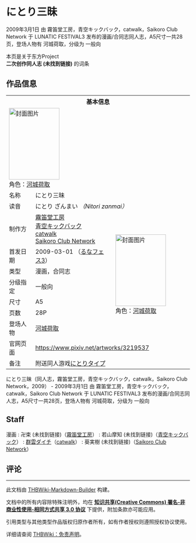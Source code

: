 # にとり三昧

<!-- source html: G:\repos\THBWiki-Markdown-Builder\THBWikiMarkdown\Temp\main\2\23\ns0%3A%E3%81%AB%E3%81%A8%E3%82%8A%E4%B8%89%E6%98%A7.html -->

2009年3月1日 由 霧笛堂工房，青空キックバック，catwalk，Saikoro Club Network 于 LUNATIC FESTIVAL3 发布的漫画/合同志同人志，A5尺寸一共28页，登场人物有 河城荷取，分级为 一般向

本页是关于东方Project  
 **二次创作同人志 (未找到链接)** 的词条

## 作品信息

<table><tbody><tr><th colspan="3">基本信息</th></tr><tr><td class="cover-artwork-mobile" colspan="2"><a href="./文件-にとり三昧封面.jpg.md" class="image" title="封面图片"><img alt="封面图片" src="https://upload.thwiki.cc/thumb/0/09/%E3%81%AB%E3%81%A8%E3%82%8A%E4%B8%89%E6%98%A7%E5%B0%81%E9%9D%A2.jpg/138px-%E3%81%AB%E3%81%A8%E3%82%8A%E4%B8%89%E6%98%A7%E5%B0%81%E9%9D%A2.jpg" decoding="async" loading="lazy" width="138" height="196" srcset="https://upload.thwiki.cc/thumb/0/09/%E3%81%AB%E3%81%A8%E3%82%8A%E4%B8%89%E6%98%A7%E5%B0%81%E9%9D%A2.jpg/207px-%E3%81%AB%E3%81%A8%E3%82%8A%E4%B8%89%E6%98%A7%E5%B0%81%E9%9D%A2.jpg 1.5x, https://upload.thwiki.cc/thumb/0/09/%E3%81%AB%E3%81%A8%E3%82%8A%E4%B8%89%E6%98%A7%E5%B0%81%E9%9D%A2.jpg/277px-%E3%81%AB%E3%81%A8%E3%82%8A%E4%B8%89%E6%98%A7%E5%B0%81%E9%9D%A2.jpg 2x" data-file-width="420" data-file-height="595"></a><div class="cover-char">角色：<a href="./河城荷取.md" title="河城荷取">河城荷取</a></div></td>
</tr><tr><td class="label">名称</td><td colspan="2"> にとり三昧 </td></tr><tr><td class="label">读音</td><td colspan="2"> にとり ざんまい <i>（Nitori zanmai）</i> </td></tr><tr><td class="label">制作方</td><td><a href="./霧笛堂工房.md" title="霧笛堂工房">霧笛堂工房</a><br><a href="./青空キックバック.md" title="青空キックバック">青空キックバック</a><br><a href="./catwalk.md" title="catwalk">catwalk</a><br><a href="./Saikoro_Club_Network.md" title="Saikoro Club Network">Saikoro Club Network</a></td><td class="cover-artwork" rowspan="7" style="min-width:196px;"><a href="./文件-にとり三昧封面.jpg.md" class="image" title="封面图片"><img alt="封面图片" src="https://upload.thwiki.cc/thumb/0/09/%E3%81%AB%E3%81%A8%E3%82%8A%E4%B8%89%E6%98%A7%E5%B0%81%E9%9D%A2.jpg/138px-%E3%81%AB%E3%81%A8%E3%82%8A%E4%B8%89%E6%98%A7%E5%B0%81%E9%9D%A2.jpg" decoding="async" loading="lazy" width="138" height="196" srcset="https://upload.thwiki.cc/thumb/0/09/%E3%81%AB%E3%81%A8%E3%82%8A%E4%B8%89%E6%98%A7%E5%B0%81%E9%9D%A2.jpg/207px-%E3%81%AB%E3%81%A8%E3%82%8A%E4%B8%89%E6%98%A7%E5%B0%81%E9%9D%A2.jpg 1.5x, https://upload.thwiki.cc/thumb/0/09/%E3%81%AB%E3%81%A8%E3%82%8A%E4%B8%89%E6%98%A7%E5%B0%81%E9%9D%A2.jpg/277px-%E3%81%AB%E3%81%A8%E3%82%8A%E4%B8%89%E6%98%A7%E5%B0%81%E9%9D%A2.jpg 2x" data-file-width="420" data-file-height="595"></a><div class="cover-char">角色：<a href="./河城荷取.md" title="河城荷取">河城荷取</a></div></td>
</tr><tr><td class="label">首发日期</td><td>2009-03-01&#160;（<a href="/展会作品列表?e=LUNATIC+FESTIVAL%233">るなフェス3</a>）</td></tr><tr><td class="label">类型</td><td>漫画，合同志</td></tr><tr><td class="label">分级指定</td><td>一般向</td></tr><tr><td class="label">尺寸</td><td>A5</td></tr><tr><td class="label">页数</td><td>28P</td></tr><tr><td class="label">登场人物</td><td><a href="./河城荷取.md" title="河城荷取">河城荷取</a></td></tr>
<tr><td class="label">官网页面</td><td colspan="2"><a rel="nofollow" class="external free" href="https://www.pixiv.net/artworks/3219537">https://www.pixiv.net/artworks/3219537</a></td></tr><tr><td class="label">备注</td><td colspan="2">附送同人游戏<a href="/index.php?title=%E3%81%AB%E3%81%A8%E3%82%8A%E3%82%BF%E3%82%A4%E3%83%97&amp;action=edit&amp;redlink=1" class="new" title="にとりタイプ（页面不存在）">にとりタイプ</a></td></tr></tbody></table>

にとり三昧（同人志，霧笛堂工房，青空キックバック，catwalk，Saikoro Club Network，2009） - 2009年3月1日 由 霧笛堂工房，青空キックバック，catwalk，Saikoro Club Network 于 LUNATIC FESTIVAL3 发布的漫画/合同志同人志，A5尺寸一共28页，登场人物有 河城荷取，分级为 一般向

## Staff
漫画
: 卍束 (未找到链接)（[霧笛堂工房](./霧笛堂工房.md)）
: 若山摩知 (未找到链接)（[青空キックバック](./青空キックバック.md)）
: [群雲ダイチ](./群雲ダイチ.md)（[catwalk](./catwalk.md)）
: 葵実樹 (未找到链接)（[Saikoro Club Network](./Saikoro_Club_Network.md)）


## 评论




---

此文档由 [THBWiki-Markdown-Builder](https://github.com/Delsin-Yu/THBWiki-Markdown-Builder) 构建。

文档中的所有内容除特殊注明外，均在 [**知识共享(Creative Commons) 署名-非商业性使用-相同方式共享 3.0 协议**](https://creativecommons.org/licenses/by-sa/3.0/deed.zh-hans) 下提供，附加条款亦可能应用。

引用类型与其他类型作品版权归原作者所有，如有作者授权则遵照授权协议使用。

详细请查阅 [THBWiki：免责声明](https://thbwiki.cc/THBWiki:%E5%85%8D%E8%B4%A3%E5%A3%B0%E6%98%8E)。

